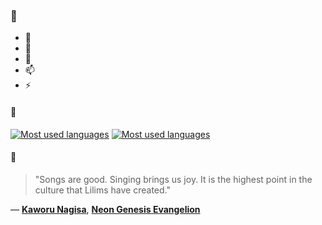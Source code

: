 ### 👋

- 🔭
- 🌱
- 💬
- 📫
- ⚡

#### 🧏

[![Most used languages](https://github-readme-stats-aynah.vercel.app/api/top-langs/?username=aynh&theme=solarized-dark&langs_count=6&layout=compact&hide_title=true)](https://github.com/anuraghazra/github-readme-stats#gh-dark-mode-only)
[![Most used languages](https://github-readme-stats-aynah.vercel.app/api/top-langs/?username=aynh&theme=solarized-light&langs_count=6&layout=compact&hide_title=true)](https://github.com/anuraghazra/github-readme-stats#gh-light-mode-only)

#### 💬

> "Songs are good. Singing brings us joy. It is the highest point in the culture that Lilims have created."

&mdash; [**Kaworu Nagisa**](https://myanimelist.net/character.php?q=Kaworu%20Nagisa&cat=character), [**Neon Genesis Evangelion**](https://myanimelist.net/search/all?q=Neon%20Genesis%20Evangelion&cat=all)
